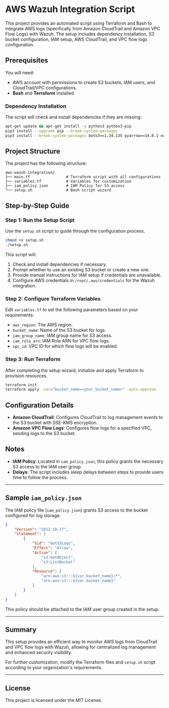 # AWS Wazuh Integration Script

This project provides an automated script using Terraform and Bash to integrate AWS logs (specifically from Amazon CloudTrail and Amazon VPC Flow Logs) with Wazuh. The setup includes dependency installation, S3 bucket configuration, IAM setup, AWS CloudTrail, and VPC flow logs configuration.

## Prerequisites

You will need:
- AWS account with permissions to create S3 buckets, IAM users, and CloudTrail/VPC configurations.
- **Bash** and **Terraform** installed.

### Dependency Installation

The script will check and install dependencies if they are missing:
```bash
apt-get update && apt-get install -y python3 python3-pip
pip3 install --upgrade pip --break-system-packages
pip3 install --break-system-packages boto3==1.34.135 pyarrow==14.0.1 numpy==1.26.0
```

## Project Structure

The project has the following structure:
```plaintext
aws-wazuh-integration/
├── main.tf                # Terraform script with all configurations
├── variables.tf           # Variables for customization
├── iam_policy.json        # IAM Policy for S3 access
└── setup.sh               # Bash script wizard
```

## Step-by-Step Guide

### Step 1: Run the Setup Script

Use the `setup.sh` script to guide through the configuration process.

```bash
chmod +x setup.sh
./setup.sh
```

This script will:
1. Check and install dependencies if necessary.
2. Prompt whether to use an existing S3 bucket or create a new one.
3. Provide manual instructions for IAM setup if credentials are unavailable.
4. Configure AWS credentials in `/root/.aws/credentials` for the Wazuh integration.

### Step 2: Configure Terraform Variables

Edit `variables.tf` to set the following parameters based on your requirements:

- `aws_region`: The AWS region.
- `bucket_name`: Name of the S3 bucket for logs.
- `iam_group_name`: IAM group name for S3 access.
- `iam_role_arn`: IAM Role ARN for VPC flow logs.
- `vpc_id`: VPC ID for which flow logs will be enabled.

### Step 3: Run Terraform

After completing the setup wizard, initialize and apply Terraform to provision resources.

```bash
terraform init
terraform apply -var="bucket_name=<your_bucket_name>" -auto-approve
```

## Configuration Details

- **Amazon CloudTrail**: Configures CloudTrail to log management events to the S3 bucket with SSE-KMS encryption.
- **Amazon VPC Flow Logs**: Configures flow logs for a specified VPC, sending logs to the S3 bucket.

## Notes

- **IAM Policy**: Located in `iam_policy.json`, this policy grants the necessary S3 access to the IAM user group.
- **Delays**: The script includes sleep delays between steps to provide users time to follow the process.

---

## Sample `iam_policy.json`

The IAM policy file (`iam_policy.json`) grants S3 access to the bucket configured for log storage.

```json
{
    "Version": "2012-10-17",
    "Statement": [
        {
            "Sid": "GetS3Logs",
            "Effect": "Allow",
            "Action": [
                "s3:GetObject",
                "s3:ListBucket"
            ],
            "Resource": [
                "arn:aws:s3:::${var.bucket_name}/*",
                "arn:aws:s3:::${var.bucket_name}"
            ]
        }
    ]
}
```

This policy should be attached to the IAM user group created in the setup.

---

## Summary

This setup provides an efficient way to monitor AWS logs from CloudTrail and VPC flow logs with Wazuh, allowing for centralized log management and enhanced security visibility.

For further customization, modify the Terraform files and `setup.sh` script according to your organization's requirements.

---

## License

This project is licensed under the MIT License.